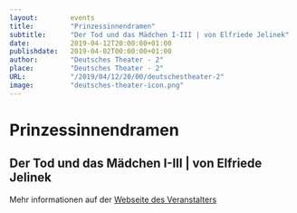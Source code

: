 ```yaml
---
layout:        events
title:         "Prinzessinnendramen"
subtitle:      "Der Tod und das Mädchen I-III | von Elfriede Jelinek"
date:          2019-04-12T20:00:00+01:00
publishdate:   2019-04-02T00:00:00+01:00
author:        "Deutsches Theater - 2"
place:         "Deutsches Theater - 2"
URL:           "/2019/04/12/20/00/deutschestheater-2"
image:         "deutsches-theater-icon.png"
---
```


Prinzessinnendramen
===========

Der Tod und das Mädchen I-III | von Elfriede Jelinek
-----------



Mehr informationen auf der [Webseite des Veranstalters](https://www.dt-goettingen.de/stueck/prinzessinnendramen/)
